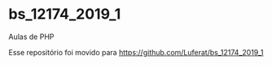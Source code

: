 # bs_12174_2019_1
Aulas de PHP

Esse repositório foi movido para https://github.com/Luferat/bs_12174_2019_1